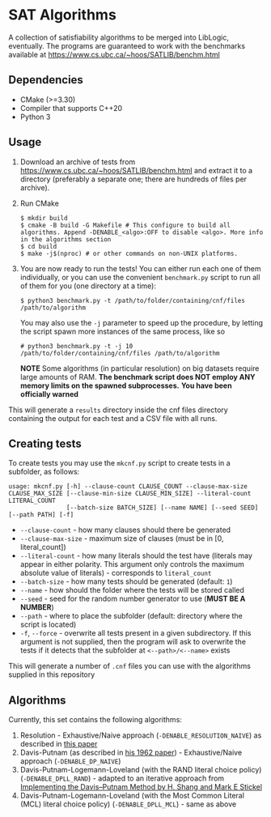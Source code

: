 # SAT Algorithms
A collection of satisfiability algorithms to be merged into LibLogic, eventually.
The programs are guaranteed to work with the benchmarks available at https://www.cs.ubc.ca/~hoos/SATLIB/benchm.html


## Dependencies
- CMake (>=3.30)
- Compiler that supports C++20
- Python 3

  
## Usage
1. Download an archive of tests from https://www.cs.ubc.ca/~hoos/SATLIB/benchm.html and extract it to a directory (preferably a separate one; there are hundreds of files per archive).
2. Run CMake
   ```
   $ mkdir build
   $ cmake -B build -G Makefile # This configure to build all algorithms. Append -DENABLE_<algo>:OFF to disable <algo>. More info in the algorithms section
   $ cd build
   $ make -j$(nproc) # or other commands on non-UNIX platforms.
   ```
3. You are now ready to run the tests! You can either run each one of them individually, or you can use the convenient `benchmark.py` script to run all of them for you (one directory at a time):
   ```
   $ python3 benchmark.py -t /path/to/folder/containing/cnf/files /path/to/algorithm
   ```

   You may also use the ``-j`` parameter to speed up the procedure, by letting the script spawn more instances of the same process, like so
   ```
   # python3 benchmark.py -t -j 10 /path/to/folder/containing/cnf/files /path/to/algorithm
   ```

    **NOTE** Some algorithms (in particular resolution) on big datasets require large amounts of RAM. **The benchmark script does NOT employ ANY memory limits on the spawned subprocesses.**
   **You have been officially warned**

This will generate a ``results`` directory inside the cnf files directory containing the output for each test and a CSV file with all runs.


## Creating tests

To create tests you may use the `mkcnf.py` script to create tests in a subfolder, as follows:
```
usage: mkcnf.py [-h] --clause-count CLAUSE_COUNT --clause-max-size CLAUSE_MAX_SIZE [--clause-min-size CLAUSE_MIN_SIZE] --literal-count LITERAL_COUNT
                [--batch-size BATCH_SIZE] [--name NAME] [--seed SEED] [--path PATH] [-f]
```

- `--clause-count` - how many clauses should there be generated
- `--clause-max-size` - maximum size of clauses (must be in \[0, literal_count\])
- `--literal-count` - how many literals should the test have (literals may appear in either polarity. This argument only controls the maximum absolute value of literals) - corresponds to `literal_count`
- `--batch-size` - how many tests should be generated (default: `1`)
- `--name` - how should the folder where the tests will be stored called
- `--seed` - seed for the random number generator to use (**MUST BE A NUMBER**)
- `--path` - where to place the subfolder (default: directory where the script is located)
- `-f`,  `--force` - overwrite all tests present in a given subdirectory. If this argument is not supplied, then the program will ask to overwrite the tests if it detects that the subfolder at `<--path>/<--name>` exists

This will generate a number of `.cnf` files you can use with the algorithms supplied in this repository

## Algorithms 
Currently, this set contains the following algorithms:

1. Resolution - Exhaustive/Naive approach (``-DENABLE_RESOLUTION_NAIVE``) as described in [this paper](https://dl.acm.org/doi/abs/10.1145/321033.321034)
2. Davis-Putnam (as described in [his 1962 paper](https://dl.acm.org/doi/abs/10.1145/321033.321034)) - Exhaustive/Naive approach (``-DENABLE_DP_NAIVE``)
3. Davis-Putnam-Logemann-Loveland (with the RAND literal choice policy) (``-DENABLE_DPLL_RAND``) - adapted to an iterative approach from [Implementing the Davis–Putnam Method by H. Shang and Mark E Stickel](https://www.math.ucdavis.edu/~deloera/TEACHING/MATH165/davisputnam.pdf)
4. Davis-Putnam-Logemann-Loveland (with the Most Common Literal (MCL) literal choice policy) (``-DENABLE_DPLL_MCL``) - same as above
